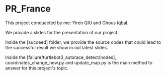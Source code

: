 # PR_France
This project conduacted by me: Yiren QIU and Ghous Iqbal.

We provide a slides for the presentation of our project.

Inside the [succeed] folder, we provide the source codes that could lead to the successful result we show in out latest slides.

Inside the [failure/turtlebot3_autorace_detect/nodes], coordinates_change_new.py and update_map.py is the main method to answer for this project's topic.

<!-- I haven't combined with my team mate's repository yet, because yesterday I am teechache and take medecine which will let me sleepy to relase the pain, but Ghous worked till the morning, so we need time to follow each's progress and combine our repository.

Here is the link by Ghous's repo: [Ghous Iqbal](https://github.com/ghousiqbalsial/turtlebot3_line_mapper) -->
